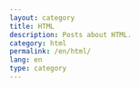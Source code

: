 ```yaml
---
layout: category
title: HTML
description: Posts about HTML.
category: html
permalink: /en/html/
lang: en
type: category
---
```

